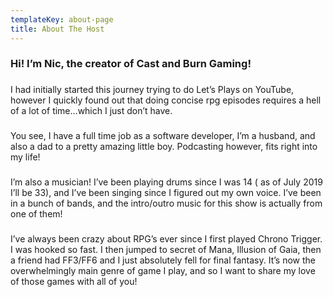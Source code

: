 ```yaml
---
templateKey: about-page
title: About The Host
---
```

### Hi! I’m Nic, the creator of Cast and Burn Gaming!

### 

I had initially started this journey trying to do Let’s Plays on YouTube, however I quickly found out that doing concise rpg episodes requires a hell of a lot of time…which I just don’t have.

### 

You see, I have a full time job as a software developer, I’m a husband, and also a dad to a pretty amazing little boy. Podcasting however, fits right into my life!

### 

I’m also a musician! I’ve been playing drums since I was 14 ( as of July 2019 I’ll be 33), and I’ve been singing since I figured out my own voice. I’ve been in a bunch of bands, and the intro/outro music for this show is actually from one of them!

### 

I’ve always been crazy about RPG’s ever since I first played Chrono Trigger. I was hooked so fast. I then jumped to secret of Mana, Illusion of Gaia, then a friend had FF3/FF6 and I just absolutely fell for final fantasy. It’s now the overwhelmingly main genre of game I play, and so I want to share my love of those games with all of you!
